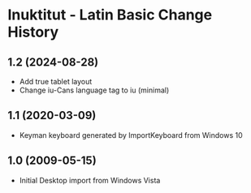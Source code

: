 Inuktitut - Latin Basic Change History
====================

1.2 (2024-08-28)
----------------
* Add true tablet layout
* Change iu-Cans language tag to iu (minimal)

1.1 (2020-03-09)
----------------
* Keyman keyboard generated by ImportKeyboard from Windows 10 

1.0 (2009-05-15)
----------------------
* Initial Desktop import from Windows Vista